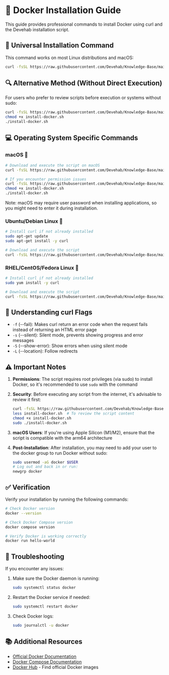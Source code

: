 # 🐳 Docker Installation Guide

This guide provides professional commands to install Docker using curl and the Devehab installation script.

## 🚀 Universal Installation Command

This command works on most Linux distributions and macOS:

```bash
curl -fsSL https://raw.githubusercontent.com/Devehab/Knowledge-Base/main/Tools/devehab-install-docker.sh | sudo bash
```

## 🔍 Alternative Method (Without Direct Execution)

For users who prefer to review scripts before execution or systems without sudo:

```bash
curl -fsSL https://raw.githubusercontent.com/Devehab/Knowledge-Base/main/Tools/devehab-install-docker.sh -o install-docker.sh
chmod +x install-docker.sh
./install-docker.sh
```

## 💻 Operating System Specific Commands

### macOS 🍎

```bash
# Download and execute the script on macOS
curl -fsSL https://raw.githubusercontent.com/Devehab/Knowledge-Base/main/Tools/devehab-install-docker.sh | bash

# If you encounter permission issues
curl -fsSL https://raw.githubusercontent.com/Devehab/Knowledge-Base/main/Tools/devehab-install-docker.sh -o install-docker.sh
chmod +x install-docker.sh
./install-docker.sh
```

Note: macOS may require user password when installing applications, so you might need to enter it during installation.

### Ubuntu/Debian Linux 🐧

```bash
# Install curl if not already installed
sudo apt-get update
sudo apt-get install -y curl

# Download and execute the script
curl -fsSL https://raw.githubusercontent.com/Devehab/Knowledge-Base/main/Tools/devehab-install-docker.sh | sudo bash
```

### RHEL/CentOS/Fedora Linux 🐧

```bash
# Install curl if not already installed
sudo yum install -y curl

# Download and execute the script
curl -fsSL https://raw.githubusercontent.com/Devehab/Knowledge-Base/main/Tools/devehab-install-docker.sh | sudo bash
```

## 🔧 Understanding curl Flags

- `-f` (--fail): Makes curl return an error code when the request fails instead of returning an HTML error page
- `-s` (--silent): Silent mode, prevents showing progress and error messages
- `-S` (--show-error): Show errors when using silent mode
- `-L` (--location): Follow redirects

## ⚠️ Important Notes

1. **Permissions**: The script requires root privileges (via sudo) to install Docker, so it's recommended to use `sudo` with the command

2. **Security**: Before executing any script from the internet, it's advisable to review it first:
   ```bash
   curl -fsSL https://raw.githubusercontent.com/Devehab/Knowledge-Base/main/Tools/devehab-install-docker.sh -o install-docker.sh
   less install-docker.sh  # To review the script content
   chmod +x install-docker.sh
   sudo ./install-docker.sh
   ```

3. **macOS Users**: If you're using Apple Silicon (M1/M2), ensure that the script is compatible with the arm64 architecture

4. **Post-Installation**: After installation, you may need to add your user to the docker group to run Docker without sudo:
   ```bash
   sudo usermod -aG docker $USER
   # Log out and back in or run:
   newgrp docker
   ```

## ✅ Verification

Verify your installation by running the following commands:

```bash
# Check Docker version
docker --version

# Check Docker Compose version
docker compose version

# Verify Docker is working correctly
docker run hello-world
```

## 🔄 Troubleshooting

If you encounter any issues:

1. Make sure the Docker daemon is running:
   ```bash
   sudo systemctl status docker
   ```

2. Restart the Docker service if needed:
   ```bash
   sudo systemctl restart docker
   ```

3. Check Docker logs:
   ```bash
   sudo journalctl -u docker
   ```

## 📚 Additional Resources

- [Official Docker Documentation](https://docs.docker.com/)
- [Docker Compose Documentation](https://docs.docker.com/compose/)
- [Docker Hub](https://hub.docker.com/) - Find official Docker images

